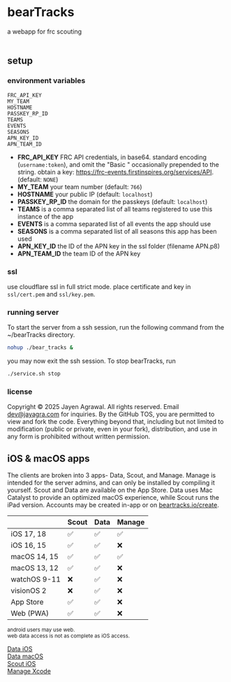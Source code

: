 # bearTracks
a webapp for frc scouting<br><br>

## setup
### environment variables
```
FRC_API_KEY
MY_TEAM
HOSTNAME
PASSKEY_RP_ID
TEAMS
EVENTS
SEASONS
APN_KEY_ID
APN_TEAM_ID
```
+ **FRC_API_KEY** FRC API credentials, in base64. standard encoding (`username:token`), and omit the "Basic " occasionally prepended to the string. obtain a key: https://frc-events.firstinspires.org/services/API. (default: `NONE`)<br>
+ **MY_TEAM** your team number (default: `766`)<br>
+ **HOSTNAME** your public IP (default: `localhost`)<br>
+ **PASSKEY_RP_ID** the domain for the passkeys (default: `localhost`)<br>
+ **TEAMS** is a comma separated list of all teams registered to use this instance of the app<br>
+ **EVENTS** is a comma separated list of all events the app should use<br>
+ **SEASONS** is a comma separated list of all seasons this app has been used
+ **APN_KEY_ID** the ID of the APN key in the ssl folder (filename APN.p8)
+ **APN_TEAM_ID** the team ID of the APN key
### ssl
use cloudflare ssl in full strict mode. place certificate and key in `ssl/cert.pem` and `ssl/key.pem`.
### running server
To start the server from a ssh session, run the following command from the ~/bearTracks directory.
```sh
nohup ./bear_tracks &
```
you may now exit the ssh session.
To stop bearTracks, run
```sh
./service.sh stop
```
### license
Copyright © 2025 Jayen Agrawal. All rights reserved. Email dev@jayagra.com for inquiries. By the GitHub TOS, you are permitted to view and fork the code. Everything beyond that, including but not limited to modification (public or private, even in your fork), distribution, and use in any form is prohibited without written permission.

## iOS & macOS apps

The clients are broken into 3 apps- Data, Scout, and Manage. Manage is intended for the server admins, and can only be installed by compiling it yourself. Scout and Data are available on the App Store. Data uses Mac Catalyst to provide an optimized macOS experience, while Scout runs the iPad version. Accounts may be created in-app or on [beartracks.io/create](https://beartracks.io/create).

|             | Scout | Data | Manage |
|-------------|------|-------|--------|
| iOS 17, 18  | ✅    | ✅     | ✅      |
| iOS 16, 15  | ✅    | ✅     | ❌      |
| macOS 14, 15| ✅    | ✅     | ✅      |
| macOS 13, 12| ✅    | ✅     | ❌      |
| watchOS 9-11| ❌    | ✅     | ❌      |
| visionOS 2  | ❌    | ✅     | ❌      |
| App Store   | ✅    | ✅     | ❌      |
| Web (PWA)   | ✅    | ✅     | ❌      |

<small>android users may use web.<br>web data access is not as complete as iOS access.</small>

[Data iOS](https://apps.apple.com/app/beartracks-data/id6475752596)<br>
[Data macOS](https://apps.apple.com/app/beartracks-data/id6475752596)<br>
[Scout iOS](https://apps.apple.com/app/beartracks-scout/id6476092907)<br>
[Manage Xcode](https://github.com/JayAgra/bearTracks/tree/main/ios/beartracks-manage)